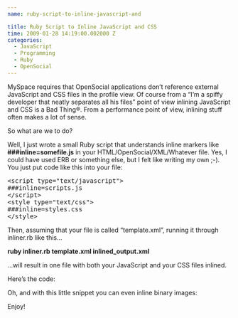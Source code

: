 ```yaml
---
name: ruby-script-to-inline-javascript-and

title: Ruby Script to Inline JavaScript and CSS
time: 2009-01-28 14:19:00.002000 Z
categories:
  - JavaScript
  - Programming
  - Ruby
  - OpenSocial
---
```


<p>MySpace requires that OpenSocial applications don’t reference external JavaScript and CSS files in the profile view. Of course from a “I’m a spiffy developer that neatly separates all his files” point of view inlining JavaScript and CSS is a Bad Thing®. From a performance point of view, inlining stuff often makes a lot of sense.</p>
<p>So what are we to do?</p>
<p>Well, I just wrote a small Ruby script that understands inline markers like <strong>###inline=somefile.js</strong> in your HTML/OpenSocial/XML/Whatever file. Yes, I could have used ERB or something else, but I felt like writing my own ;-). You just put code like this into your file:</p>
<pre class="prettyprint">
&lt;script type="text/javascript"&gt;
###inline=scripts.js
&lt;/script&gt;
&lt;style type="text/css"&gt;
###inline=styles.css
&lt;/style&gt;
</pre>
<p>Then, assuming that your file is called “template.xml”, running it through inliner.rb like this…</p>
<p><strong>ruby inliner.rb template.xml inlined_output.xml</strong></p>
<p>…will result in one file with both your JavaScript and your CSS files inlined.</p>
<p>Here’s the code:</p>
<script src="http://gist.github.com/53953.js"></script>
<p>Oh, and with this little snippet you can even inline binary images:</p>
<script src="http://gist.github.com/53962.js"></script>
<p>Enjoy!</p>
